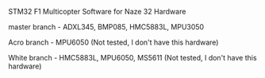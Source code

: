 STM32 F1 Multicopter Software for Naze 32 Hardware

master branch - ADXL345, BMP085, HMC5883L, MPU3050

Acro branch - MPU6050 (Not tested, I don't have this hardware)

White branch - HMC5883L, MPU6050, MS5611 (Not tested, I don't have this hardware)